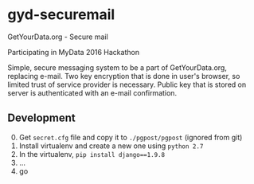 # gyd-securemail

GetYourData.org - Secure mail

Participating in MyData 2016 Hackathon

Simple, secure messaging system to be a part of GetYourData.org, replacing e-mail. Two key encryption that is done in user's browser, so limited trust of service provider is necessary. Public key that is stored on server is authenticated with an e-mail confirmation.

## Development

0. Get `secret.cfg` file and copy it to `./pgpost/pgpost` (ignored from
   git)
1. Install virtualenv and create a new one using `python 2.7`
2. In the virtualenv, `pip install django==1.9.8`
3. ...
4. go
